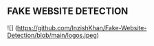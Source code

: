##   FAKE WEBSITE DETECTION
![] (https://github.com/InzishKhan/Fake-Website-Detection/blob/main/logos.jpeg)
